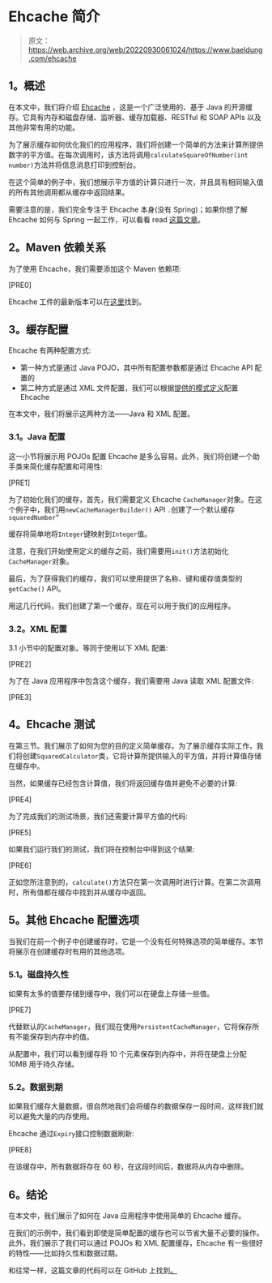 # Ehcache 简介

> 原文：<https://web.archive.org/web/20220930061024/https://www.baeldung.com/ehcache>

## **1。概述**

在本文中，我们将介绍 [Ehcache](https://web.archive.org/web/20220926202519/http://www.ehcache.org/) ，这是一个广泛使用的、基于 Java 的开源缓存。它具有内存和磁盘存储、监听器、缓存加载器、RESTful 和 SOAP APIs 以及其他非常有用的功能。

为了展示缓存如何优化我们的应用程序，我们将创建一个简单的方法来计算所提供数字的平方值。在每次调用时，该方法将调用`calculateSquareOfNumber(int number)`方法并将信息消息打印到控制台。

在这个简单的例子中，我们想展示平方值的计算只进行一次，并且具有相同输入值的所有其他调用都从缓存中返回结果。

需要注意的是，我们完全专注于 Ehcache 本身(没有 Spring)；如果你想了解 Ehcache 如何与 Spring 一起工作，可以看看 read [这篇文章](/web/20220926202519/https://www.baeldung.com/spring-cache-tutorial)。

## **2。Maven 依赖关系**

为了使用 Ehcache，我们需要添加这个 Maven 依赖项:

[PRE0]

Ehcache 工件的最新版本可以在[这里](https://web.archive.org/web/20220926202519/https://search.maven.org/classic/#search%7Cga%7C1%7Cg%3A%22org.ehcache%22)找到。

## **3。缓存配置**

Ehcache 有两种配置方式:

*   第一种方式是通过 Java POJO，其中所有配置参数都是通过 Ehcache API 配置的
*   第二种方式是通过 XML 文件配置，我们可以根据[提供的模式定义](https://web.archive.org/web/20220926202519/http://www.ehcache.org/documentation/3.1/xsds.html#core)配置 Ehcache

在本文中，我们将展示这两种方法——Java 和 XML 配置。

### **3.1。Java 配置**

这一小节将展示用 POJOs 配置 Ehcache 是多么容易。此外，我们将创建一个助手类来简化缓存配置和可用性:

[PRE1]

为了初始化我们的缓存，首先，我们需要定义 Ehcache `CacheManager`对象。在这个例子中，我们用`newCacheManagerBuilder()` API `.`创建了一个默认缓存 `squaredNumber”`

缓存将简单地将`Integer`键映射到`Integer`值。

注意，在我们开始使用定义的缓存之前，我们需要用`init()`方法初始化`CacheManager`对象。

最后，为了获得我们的缓存，我们可以使用提供了名称、键和缓存值类型的`getCache()` API。

用这几行代码，我们创建了第一个缓存，现在可以用于我们的应用程序。

### **3.2。XML 配置**

3.1 小节中的配置对象。等同于使用以下 XML 配置:

[PRE2]

为了在 Java 应用程序中包含这个缓存，我们需要用 Java 读取 XML 配置文件:

[PRE3]

## **4。Ehcache 测试**

在第三节。我们展示了如何为您的目的定义简单缓存。为了展示缓存实际工作，我们将创建`SquaredCalculator`类，它将计算所提供输入的平方值，并将计算值存储在缓存中。

当然，如果缓存已经包含计算值，我们将返回缓存值并避免不必要的计算:

[PRE4]

为了完成我们的测试场景，我们还需要计算平方值的代码:

[PRE5]

如果我们运行我们的测试，我们将在控制台中得到这个结果:

[PRE6]

正如您所注意到的，`calculate()`方法只在第一次调用时进行计算。在第二次调用时，所有值都在缓存中找到并从缓存中返回。

## **5。其他 Ehcache 配置选项**

当我们在前一个例子中创建缓存时，它是一个没有任何特殊选项的简单缓存。本节将展示在创建缓存时有用的其他选项。

### **5.1。磁盘持久性**

如果有太多的值要存储到缓存中，我们可以在硬盘上存储一些值。

[PRE7]

代替默认的`CacheManager`，我们现在使用`PersistentCacheManager`，它将保存所有不能保存到内存中的值。

从配置中，我们可以看到缓存将 10 个元素保存到内存中，并将在硬盘上分配 10MB 用于持久存储。

### 5.2。数据到期

如果我们缓存大量数据，很自然地我们会将缓存的数据保存一段时间，这样我们就可以避免大量的内存使用。

Ehcache 通过`Expiry`接口控制数据刷新:

[PRE8]

在该缓存中，所有数据将存在 60 秒，在这段时间后，数据将从内存中删除。

## **6。结论**

在本文中，我们展示了如何在 Java 应用程序中使用简单的 Ehcache 缓存。

在我们的示例中，我们看到即使是简单配置的缓存也可以节省大量不必要的操作。此外，我们展示了我们可以通过 POJOs 和 XML 配置缓存，Ehcache 有一些很好的特性——比如持久性和数据过期。

和往常一样，这篇文章的代码可以在 GitHub 上找到[。](https://web.archive.org/web/20220926202519/https://github.com/eugenp/tutorials/tree/master/spring-caching)